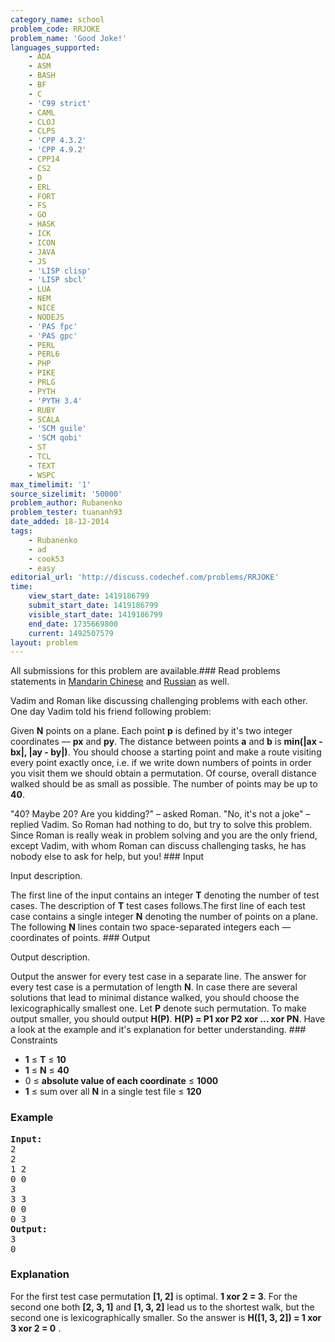 ```yaml
---
category_name: school
problem_code: RRJOKE
problem_name: 'Good Joke!'
languages_supported:
    - ADA
    - ASM
    - BASH
    - BF
    - C
    - 'C99 strict'
    - CAML
    - CLOJ
    - CLPS
    - 'CPP 4.3.2'
    - 'CPP 4.9.2'
    - CPP14
    - CS2
    - D
    - ERL
    - FORT
    - FS
    - GO
    - HASK
    - ICK
    - ICON
    - JAVA
    - JS
    - 'LISP clisp'
    - 'LISP sbcl'
    - LUA
    - NEM
    - NICE
    - NODEJS
    - 'PAS fpc'
    - 'PAS gpc'
    - PERL
    - PERL6
    - PHP
    - PIKE
    - PRLG
    - PYTH
    - 'PYTH 3.4'
    - RUBY
    - SCALA
    - 'SCM guile'
    - 'SCM qobi'
    - ST
    - TCL
    - TEXT
    - WSPC
max_timelimit: '1'
source_sizelimit: '50000'
problem_author: Rubanenko
problem_tester: tuananh93
date_added: 18-12-2014
tags:
    - Rubanenko
    - ad
    - cook53
    - easy
editorial_url: 'http://discuss.codechef.com/problems/RRJOKE'
time:
    view_start_date: 1419186799
    submit_start_date: 1419186799
    visible_start_date: 1419186799
    end_date: 1735669800
    current: 1492507579
layout: problem
---
```

All submissions for this problem are available.###  Read problems statements in [Mandarin Chinese](http://www.codechef.com/download/translated/COOK53/mandarin/RRJOKE.pdf) and [Russian](http://www.codechef.com/download/translated/COOK53/russian/RRJOKE.pdf) as well.

Vadim and Roman like discussing challenging problems with each other. One day Vadim told his friend following problem:

 Given **N** points on a plane. Each point **p** is defined by it's two integer coordinates — **px** and **py**. The distance between points **a** and **b** is **min(|ax - bx|, |ay - by|)**. You should choose a starting point and make a route visiting every point exactly once, i.e. if we write down numbers of points in order you visit them we should obtain a permutation. Of course, overall distance walked should be as small as possible. The number of points may be up to **40**.

"40? Maybe 20? Are you kidding?" – asked Roman. "No, it's not a joke" – replied Vadim. So Roman had nothing to do, but try to solve this problem. Since Roman is really weak in problem solving and you are the only friend, except Vadim, with whom Roman can discuss challenging tasks, he has nobody else to ask for help, but you! ### Input

Input description.

The first line of the input contains an integer **T** denoting the number of test cases. The description of **T** test cases follows.The first line of each test case contains a single integer **N** denoting the number of points on a plane. The following **N** lines contain two space-separated integers each — coordinates of points. ### Output

Output description.

Output the answer for every test case in a separate line. The answer for every test case is a permutation of length **N**. In case there are several solutions that lead to minimal distance walked, you should choose the lexicographically smallest one. Let **P** denote such permutation. To make output smaller, you should output **H(P)**. **H(P) = P1 xor P2 xor ... xor PN**. Have a look at the example and it's explanation for better understanding. ### Constraints

- **1** ≤ **T** ≤ **10**
- **1** ≤ **N** ≤ **40**
- 0 ≤ **absolute value of each coordinate** ≤ **1000**
- **1** ≤ sum over all **N** in a single test file ≤ **120**

### Example

<pre><b>Input:</b>
2
2
1 2
0 0
3
3 3
0 0
0 3
<b>Output:</b>
3
0
</pre>
### Explanation

For the first test case permutation **\[1, 2\]** is optimal.  **1 xor 2 = 3**. 
For the second one both **\[2, 3, 1\]** and **\[1, 3, 2\]** lead us to the shortest walk, but the second one is lexicographically smaller. So the answer is **H(\[1, 3, 2\]) = 1 xor 3 xor 2 = 0** .
